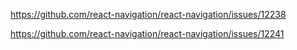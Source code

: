 https://github.com/react-navigation/react-navigation/issues/12238

https://github.com/react-navigation/react-navigation/issues/12241
